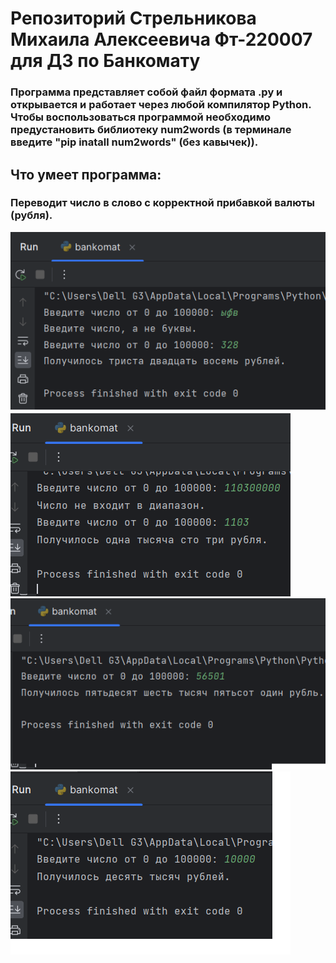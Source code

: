 # Репозиторий Стрельникова Михаила Алексеевича Фт-220007 для ДЗ по Банкомату
### Программа представляет собой файл формата .py и открывается и работает через любой компилятор Python. Чтобы воспользоваться программой необходимо предустановить библиотеку num2words (в терминале введите "pip inatall num2words" (без кавычек)).
## Что умеет программа:
### Переводит число в слово с корректной прибавкой валюты (рубля).
![Alt-текст](https://github.com/m3kskssssssss/bankomat/blob/main/test1.png)
![Alt-текст](https://github.com/m3kskssssssss/bankomat/blob/main/test2.png)
![Alt-текст](https://github.com/m3kskssssssss/bankomat/blob/main/test3.png)
![Alt-текст](https://github.com/m3kskssssssss/bankomat/blob/main/test4.png)

